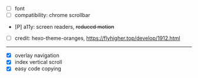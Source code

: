 - [ ] font
- [ ] compatibility: chrome scrollbar
- [P] a11y: screen readers, ~~reduced motion~~
- [ ] credit: hexo-theme-oranges, https://flyhigher.top/develop/1912.html

---

- [X] overlay navigation
- [X] index vertical scroll
- [X] easy code copying
